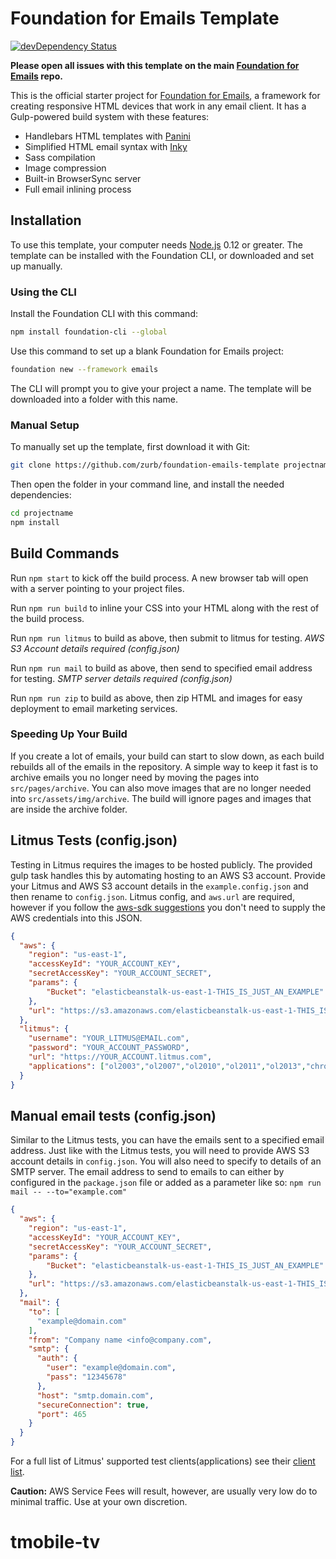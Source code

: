 # Foundation for Emails Template

[![devDependency Status](https://david-dm.org/zurb/foundation-emails-template/dev-status.svg)](https://david-dm.org/zurb/foundation-emails-template#info=devDependencies)

**Please open all issues with this template on the main [Foundation for Emails](http://github.com/zurb/foundation-emails/issues) repo.**

This is the official starter project for [Foundation for Emails](http://foundation.zurb.com/emails), a framework for creating responsive HTML devices that work in any email client. It has a Gulp-powered build system with these features:

- Handlebars HTML templates with [Panini](http://github.com/zurb/panini)
- Simplified HTML email syntax with [Inky](http://github.com/zurb/inky)
- Sass compilation
- Image compression
- Built-in BrowserSync server
- Full email inlining process

## Installation

To use this template, your computer needs [Node.js](https://nodejs.org/en/) 0.12 or greater. The template can be installed with the Foundation CLI, or downloaded and set up manually.

### Using the CLI

Install the Foundation CLI with this command:

```bash
npm install foundation-cli --global
```

Use this command to set up a blank Foundation for Emails project:

```bash
foundation new --framework emails
```

The CLI will prompt you to give your project a name. The template will be downloaded into a folder with this name.

### Manual Setup

To manually set up the template, first download it with Git:

```bash
git clone https://github.com/zurb/foundation-emails-template projectname
```

Then open the folder in your command line, and install the needed dependencies:

```bash
cd projectname
npm install
```

## Build Commands

Run `npm start` to kick off the build process. A new browser tab will open with a server pointing to your project files.

Run `npm run build` to inline your CSS into your HTML along with the rest of the build process.

Run `npm run litmus` to build as above, then submit to litmus for testing. *AWS S3 Account details required (config.json)*

Run `npm run mail` to build as above, then send to specified email address for testing. *SMTP server details required (config.json)*

Run `npm run zip` to build as above, then zip HTML and images for easy deployment to email marketing services. 

### Speeding Up Your Build

If you create a lot of emails, your build can start to slow down, as each build rebuilds all of the emails in the
repository. A simple way to keep it fast is to archive emails you no longer need by moving the pages into `src/pages/archive`.
You can also move images that are no longer needed into `src/assets/img/archive`. The build will ignore pages and images that
are inside the archive folder.

## Litmus Tests (config.json)

Testing in Litmus requires the images to be hosted publicly. The provided gulp task handles this by automating hosting to an AWS S3 account. Provide your Litmus and AWS S3 account details in the `example.config.json` and then rename to `config.json`. Litmus config, and `aws.url` are required, however if you follow the [aws-sdk suggestions](http://docs.aws.amazon.com/AWSJavaScriptSDK/guide/node-configuring.html) you don't need to supply the AWS credentials into this JSON.

```json
{
  "aws": {
    "region": "us-east-1",
    "accessKeyId": "YOUR_ACCOUNT_KEY",
    "secretAccessKey": "YOUR_ACCOUNT_SECRET",
    "params": {
        "Bucket": "elasticbeanstalk-us-east-1-THIS_IS_JUST_AN_EXAMPLE"
    },
    "url": "https://s3.amazonaws.com/elasticbeanstalk-us-east-1-THIS_IS_JUST_AN_EXAMPLE"
  },
  "litmus": {
    "username": "YOUR_LITMUS@EMAIL.com",
    "password": "YOUR_ACCOUNT_PASSWORD",
    "url": "https://YOUR_ACCOUNT.litmus.com",
    "applications": ["ol2003","ol2007","ol2010","ol2011","ol2013","chromegmailnew","chromeyahoo","appmail9","iphone5s","ipad","android4","androidgmailapp"]
  }
}
```

## Manual email tests (config.json)

Similar to the Litmus tests, you can have the emails sent to a specified email address. Just like with the Litmus tests, you will need to provide AWS S3 account details in `config.json`. You will also need to specify to details of an SMTP server. The email address to send to emails to can either by configured in the `package.json` file or added as a parameter like so: `npm run mail -- --to="example.com"`

```json
{
  "aws": {
    "region": "us-east-1",
    "accessKeyId": "YOUR_ACCOUNT_KEY",
    "secretAccessKey": "YOUR_ACCOUNT_SECRET",
    "params": {
        "Bucket": "elasticbeanstalk-us-east-1-THIS_IS_JUST_AN_EXAMPLE"
    },
    "url": "https://s3.amazonaws.com/elasticbeanstalk-us-east-1-THIS_IS_JUST_AN_EXAMPLE"
  },
  "mail": {
    "to": [
      "example@domain.com"
    ],
    "from": "Company name <info@company.com",
    "smtp": {
      "auth": {
        "user": "example@domain.com",
        "pass": "12345678"
      },
      "host": "smtp.domain.com",
      "secureConnection": true,
      "port": 465
    }
  }
}
```

For a full list of Litmus' supported test clients(applications) see their [client list](https://litmus.com/emails/clients.xml).

**Caution:** AWS Service Fees will result, however, are usually very low do to minimal traffic. Use at your own discretion.

# tmobile-tv
